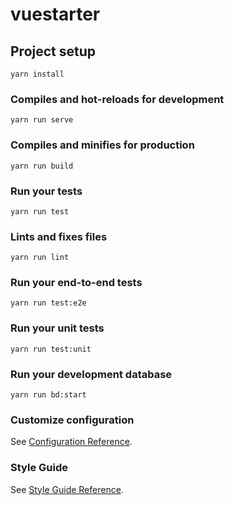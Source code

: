 # vuestarter

## Project setup
```
yarn install
```

### Compiles and hot-reloads for development
```
yarn run serve
```

### Compiles and minifies for production
```
yarn run build
```

### Run your tests
```
yarn run test
```

### Lints and fixes files
```
yarn run lint
```

### Run your end-to-end tests
```
yarn run test:e2e
```

### Run your unit tests
```
yarn run test:unit
```

### Run your development database
```
yarn run bd:start
```

### Customize configuration
See [Configuration Reference](https://cli.vuejs.org/config/).

### Style Guide
See [Style Guide Reference](https://vuejs.org/v2/style-guide/).
